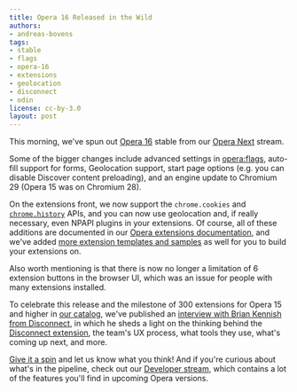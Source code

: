 ```yaml
---
title: Opera 16 Released in the Wild
authors:
- andreas-bovens
tags:
- stable
- flags
- opera-16
- extensions
- geolocation
- disconnect
- odin
license: cc-by-3.0
layout: post
---
```


<p>This morning, we&#39;ve spun out <a href="http://www.opera.com/computer/">Opera 16</a> stable from our <a href="http://www.opera.com/computer/next">Opera Next</a> stream.</p>
<p>Some of the bigger changes include advanced settings in <a href="opera:flags">opera:flags</a>, auto-fill support for forms, Geolocation support, start page options (e.g. you can disable Discover content preloading), and an engine update to Chromium 29 (Opera 15 was on Chromium 28).</p>
<p>On the extensions front, we now support the <code>chrome.cookies</code> and <a href="http://dev.opera.com/extension-docs/tut_history.html"><code>chrome.history</code></a> APIs, and you can now use geolocation and, if really necessary, even NPAPI plugins in your extensions. Of course, all of these additions are documented in our <a href="http://dev.opera.com/extension-docs/">Opera extensions documentation</a>, and we&#39;ve added <a href="http://dev.opera.com/extension-docs/tut_extension_samples.html">more extension templates and samples</a> as well for you to build your extensions on.</p>
<p>Also worth mentioning is that there is now no longer a limitation of 6 extension buttons in the browser UI, which was an issue for people with many extensions installed.</p>
<p>To celebrate this release and the milestone of 300 extensions for Opera 15 and higher in <a href="https://addons.opera.com/">our catalog</a>, we&#39;ve published an <a href="http://dev.opera.com/articles/view/extension-developer-interviews-disconnect/">interview with Brian Kennish from Disconnect</a>, in which he sheds a light on the thinking behind the <a href="https://addons.opera.com/en/extensions/details/disconnect/?display=en">Disconnect extension</a>, the team&#39;s UX process, what tools they use, what&#39;s coming up next, and more.</p>
<p><a href="http://www.opera.com/computer/">Give it a spin</a> and let us know what you think! And if you&#39;re curious about what&#39;s in the pipeline, check out our <a href="http://www.opera.com/developer/">Developer stream</a>, which contains a lot of the features you&#39;ll find in upcoming Opera versions.</p>


